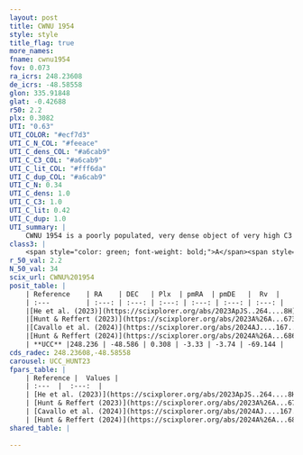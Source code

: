```yaml
---
layout: post
title: CWNU 1954
style: style
title_flag: true
more_names: 
fname: cwnu1954
fov: 0.073
ra_icrs: 248.23608
de_icrs: -48.58558
glon: 335.91848
glat: -0.42688
r50: 2.2
plx: 0.3082
UTI: "0.63"
UTI_COLOR: "#ecf7d3"
UTI_C_N_COL: "#feeace"
UTI_C_dens_COL: "#a6cab9"
UTI_C_C3_COL: "#a6cab9"
UTI_C_lit_COL: "#fff6da"
UTI_C_dup_COL: "#a6cab9"
UTI_C_N: 0.34
UTI_C_dens: 1.0
UTI_C_C3: 1.0
UTI_C_lit: 0.42
UTI_C_dup: 1.0
UTI_summary: |
    CWNU 1954 is a poorly populated, very dense object of very high C3 quality. It was recently reported in the literature.
class3: |
    <span style="color: green; font-weight: bold;">A</span><span style="color: green; font-weight: bold;">A</span>
r_50_val: 2.2
N_50_val: 34
scix_url: CWNU%201954
posit_table: |
    | Reference    | RA    | DEC   | Plx  | pmRA  | pmDE   |  Rv  |
    | :---         | :---: | :---: | :---: | :---: | :---: | :---: |
    |[He et al. (2023)](https://scixplorer.org/abs/2023ApJS..264....8H) | 248.25 | -48.574 | 0.334 | -3.327 | -3.741 | -69.14 |
    |[Hunt & Reffert (2023)](https://scixplorer.org/abs/2023A%26A...673A.114H) | 248.249 | -48.585 | 0.296 | -3.311 | -3.701 | -52.657 |
    |[Cavallo et al. (2024)](https://scixplorer.org/abs/2024AJ....167...12C) | 248.228 | -48.597 | 0.296 | -- | -- | -- |
    |[Hunt & Reffert (2024)](https://scixplorer.org/abs/2024A%26A...686A..42H) | 248.249 | -48.585 | 0.296 | -3.311 | -3.701 | -52.657 |
    | **UCC** |248.236 | -48.586 | 0.308 | -3.33 | -3.74 | -69.144 | 
cds_radec: 248.23608,-48.58558
carousel: UCC_HUNT23
fpars_table: |
    | Reference |  Values |
    | :---  |  :---:  |
    | [He et al. (2023)](https://scixplorer.org/abs/2023ApJS..264....8H) | `A0=5.1, m-M=12.05, logAge=8.55` |
    | [Hunt & Reffert (2023)](https://scixplorer.org/abs/2023A%26A...673A.114H) | `AV50=3.411, diffAV50=2.71, MOD50=12.375, logAge50=9.456` |
    | [Cavallo et al. (2024)](https://scixplorer.org/abs/2024AJ....167...12C) | `AV50=4.85, dMod50=12.92, logAge50=7.77, [Fe/H]50=-0.06` |
    | [Hunt & Reffert (2024)](https://scixplorer.org/abs/2024A%26A...686A..42H) | `MassJ=634.092` |
shared_table: |
    
---
```

